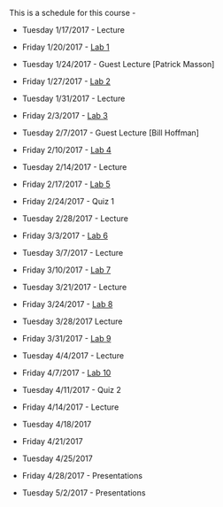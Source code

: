 This is a schedule for this course -

* Tuesday 1/17/2017 - Lecture

* Friday 1/20/2017 - [Lab 1](Labs/Lab1.md)

* Tuesday 1/24/2017 - Guest Lecture [Patrick Masson]

* Friday 1/27/2017 - [Lab 2](Labs/Lab2.md)

* Tuesday 1/31/2017 - Lecture

* Friday 2/3/2017 - [Lab 3](Labs/Lab3.md)

* Tuesday 2/7/2017 - Guest Lecture [Bill Hoffman]

* Friday 2/10/2017 - [Lab 4](Labs/Lab4.md)

* Tuesday 2/14/2017 - Lecture

* Friday 2/17/2017 - [Lab 5](Labs/Lab5.md)

* Friday 2/24/2017 - Quiz 1

* Tuesday 2/28/2017 - Lecture 

* Friday 3/3/2017 - [Lab 6](Labs/Lab6.md)

* Tuesday 3/7/2017 - Lecture

* Friday 3/10/2017 - [Lab 7](Labs/Lab7.md)

* Tuesday 3/21/2017 - Lecture

* Friday 3/24/2017 - [Lab 8](Labs/Lab8.md)

* Tuesday 3/28/2017 Lecture

* Friday 3/31/2017 - [Lab 9](Labs/Lab9.md)

* Tuesday 4/4/2017 - Lecture

* Friday 4/7/2017 - [Lab 10](Labs/Lab10.md)

* Tuesday 4/11/2017 - Quiz 2

* Friday 4/14/2017 - Lecture

* Tuesday 4/18/2017

* Friday 4/21/2017

* Tuesday 4/25/2017

* Friday 4/28/2017 - Presentations

* Tuesday 5/2/2017 - Presentations
